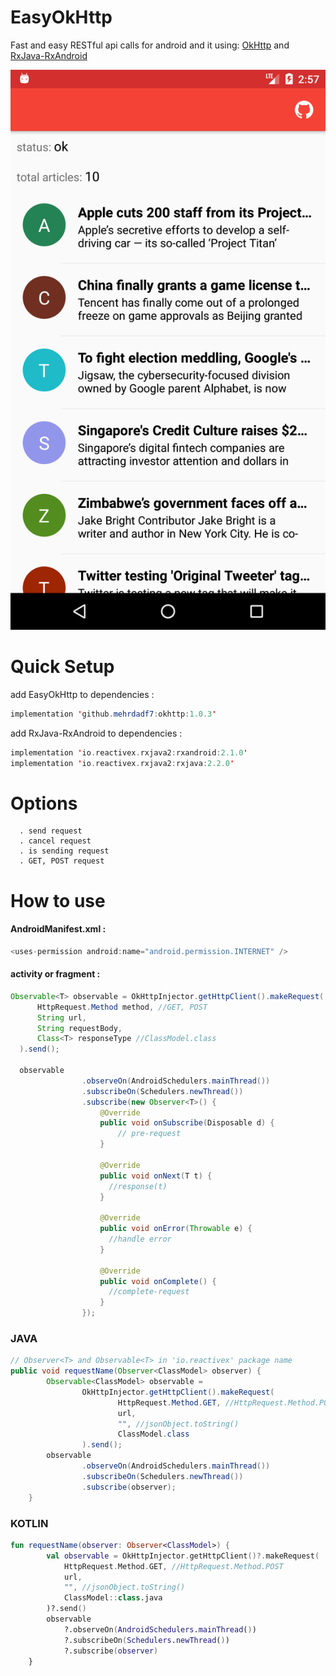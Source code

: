# EasyOkHttp
Fast and easy RESTful api calls for android and it using: 
[OkHttp](https://square.github.io/okhttp)
and
[RxJava-RxAndroid](https://github.com/ReactiveX/RxAndroid)

![screen_shot](https://github.com/mehrdadf7/EasyOkHttp/blob/master/screen_shot.png)

# Quick Setup
add EasyOkHttp to dependencies :
```java
implementation 'github.mehrdadf7:okhttp:1.0.3'
```
add RxJava-RxAndroid to dependencies :
```kotlin
implementation 'io.reactivex.rxjava2:rxandroid:2.1.0'
implementation 'io.reactivex.rxjava2:rxjava:2.2.0'
```

# Options
      . send request
      . cancel request
      . is sending request
      . GET, POST request

# How to use

#### AndroidManifest.xml :
```java
<uses-permission android:name="android.permission.INTERNET" />
```

#### activity or fragment :
```java
Observable<T> observable = OkHttpInjector.getHttpClient().makeRequest(
      HttpRequest.Method method, //GET, POST
      String url, 
      String requestBody, 
      Class<T> responseType //ClassModel.class
  ).send();
  
  observable
                .observeOn(AndroidSchedulers.mainThread())
                .subscribeOn(Schedulers.newThread())
                .subscribe(new Observer<T>() {
                    @Override
                    public void onSubscribe(Disposable d) {
                        // pre-request
                    }

                    @Override
                    public void onNext(T t) {
                      //response(t)
                    }

                    @Override
                    public void onError(Throwable e) {
                      //handle error
                    }

                    @Override
                    public void onComplete() {
                      //complete-request
                    }
                });
```

### JAVA
```java
// Observer<T> and Observable<T> in 'io.reactivex' package name
public void requestName(Observer<ClassModel> observer) {
        Observable<ClassModel> observable =
                OkHttpInjector.getHttpClient().makeRequest(
                        HttpRequest.Method.GET, //HttpRequest.Method.POST
                        url,
                        "", //jsonObject.toString()
                        ClassModel.class
                ).send();
        observable
                .observeOn(AndroidSchedulers.mainThread())
                .subscribeOn(Schedulers.newThread())
                .subscribe(observer);
    }
```
### KOTLIN
```kotlin
fun requestName(observer: Observer<ClassModel>) {
        val observable = OkHttpInjector.getHttpClient()?.makeRequest(
            HttpRequest.Method.GET, //HttpRequest.Method.POST
            url,
            "", //jsonObject.toString()
            ClassModel::class.java
        )?.send()
        observable
            ?.observeOn(AndroidSchedulers.mainThread())
            ?.subscribeOn(Schedulers.newThread())
            ?.subscribe(observer)
    }
```
